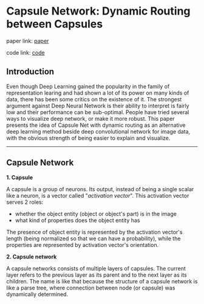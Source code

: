 # Capsule Network: Dynamic Routing between Capsules

paper link: [paper](https://arxiv.org/pdf/1710.09829.pdf)

code link: [code](https://github.com/gram-ai/capsule-networks)

## Introduction

Even though Deep Learning gained the popularity in the family of representation learing and had shown a lot of its power on many kinds of data, there has been some critics on the existence of it. The strongest argument against Deep Neural Network is their ability to interpret is fairly low and their performance can be sub-optimal. People have tried several ways to visualize deep network, or make it more robust. This paper presents the idea of Capsule Net with dynamic routing as an alternative deep learning method beside deep convolutional network for image data, with the obvious strength of being easier to explain and visualize.

****
## Capsule Network

**1. Capsule**
   
A capsule is a group of neurons. Its output, instead of being a single scalar like a neuron, is a vector called "*activation vector*". This activation vector serves 2 roles:
- whether the object entity (object or object's part) is in the image
- what kind of properties does the object entity has

The presence of object entity is represented by the activation vector's length (being normalized so that we can have a probability), while the properties are represented by activation vector's orientation.

**2. Capsule network**

A capsule networks consists of multiple layers of capsules. The current layer refers to the previous layer as its parent and to the next layer as its children. The name is like that because the structure of a capsule network is like a parse tree, where connection between node (or capsule) was dynamically determined.